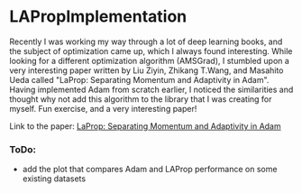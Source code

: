# LAPropImplementation

Recently I was working my way through a lot of deep learning books, and the subject of optimization came up, which I always found interesting. 
While looking for a different optimization algorithm (AMSGrad), 
I stumbled upon a very interesting paper written by Liu Ziyin, Zhikang T.Wang, and Masahito Ueda called "LaProp: Separating Momentum and Adaptivity in Adam". 
Having implemented Adam from scratch earlier, I noticed the similarities and thought why not add this algorithm to the library that I was creating for myself. Fun exercise, and a very interesting paper!

Link to the paper: [LaProp: Separating Momentum and Adaptivity in Adam](https://arxiv.org/pdf/2002.04839.pdf)


### ToDo:

- add the plot that compares Adam and LAProp performance on some existing datasets 
